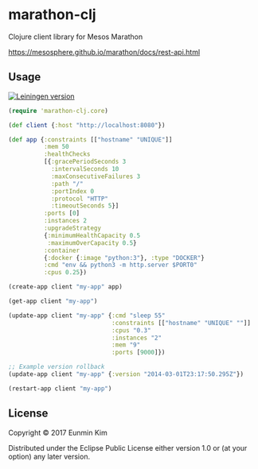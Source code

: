 # marathon-clj

Clojure client library for Mesos Marathon

https://mesosphere.github.io/marathon/docs/rest-api.html

## Usage

[![Leiningen version](http://clojars.org/marathon-clj/latest-version.svg)](http://clojars.org/marathon-clj)

```clojure
(require 'marathon-clj.core)

(def client {:host "http://localhost:8080"})

(def app {:constraints [["hostname" "UNIQUE"]]
          :mem 50
          :healthChecks
          [{:gracePeriodSeconds 3
            :intervalSeconds 10
            :maxConsecutiveFailures 3
            :path "/"
            :portIndex 0
            :protocol "HTTP"
            :timeoutSeconds 5}]
          :ports [0]
          :instances 2
          :upgradeStrategy
          {:minimumHealthCapacity 0.5
           :maximumOverCapacity 0.5}
          :container
          {:docker {:image "python:3"}, :type "DOCKER"}
          :cmd "env && python3 -m http.server $PORT0"
          :cpus 0.25})

(create-app client "my-app" app)

(get-app client "my-app")

(update-app client "my-app" {:cmd "sleep 55"
                             :constraints [["hostname" "UNIQUE" ""]]
                             :cpus "0.3"
                             :instances "2"
                             :mem "9"
                             :ports [9000]})

;; Example version rollback
(update-app client "my-app" {:version "2014-03-01T23:17:50.295Z"})

(restart-app client "my-app")
```

## License

Copyright © 2017 Eunmin Kim

Distributed under the Eclipse Public License either version 1.0 or (at
your option) any later version.
